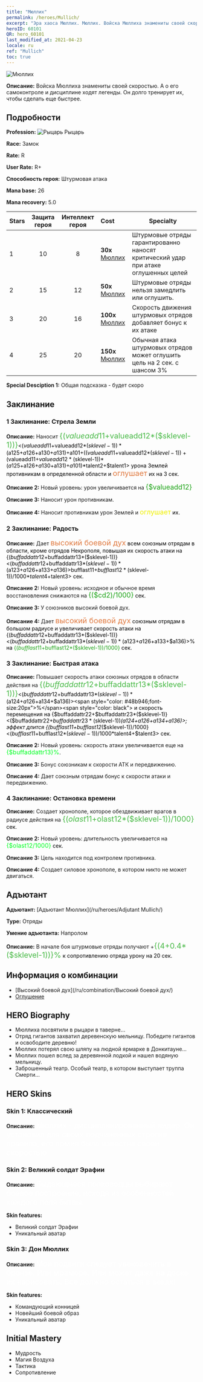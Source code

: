 ```yaml
---
title: "Мюллих"
permalink: /heroes/Mullich/
excerpt: "Эра хаоса Мюллих. Мюллих. Войска Мюллиха знамениты своей скоростью. А о его самоконтроле и дисциплине ходят легенды. Он долго тренирует их, чтобы сделать еще быстрее."
heroID: 60101
QR: hero_60101
last_modified_at: 2021-04-23
locale: ru
ref: "Mullich"
toc: true
---
```

  ![Мюллих](/images/h/h_Mullich.jpg)

 **Описание:** Войска Мюллиха знамениты своей скоростью. А о его самоконтроле и дисциплине ходят легенды. Он долго тренирует их, чтобы сделать еще быстрее.
## Подробности
 **Profession:** ![Рыцарь](/images/h/h_prof_1.png) Рыцарь

 **Race:** Замок

 **Rate:** R

 **User Rate:** R+

 **Способность героя:** Штурмовая атака

 **Mana base:** 26

 **Mana recovery:** 5.0


  | Stars | Защита героя | Интеллект героя | Cost |     Specialty     |
  |---------|:---------------:|:---------------:|:--|--------------------|
  |    1    | 10 | 8 | **30x** [Мюллих](/ItemsRU/her_360/) | Штурмовые отряды гарантированно наносят критический удар при атаке оглушенных целей |
  |    2    | 15 | 12 | **50x** [Мюллих](/ItemsRU/her_360/) | Штурмовые отряды нельзя замедлить или оглушить. |
  |    3    | 20 | 16 | **100x** [Мюллих](/ItemsRU/her_360/) | Скорость движения штурмовых отрядов добавляет бонус к их атаке |
  |    4    | 25 | 20 | **150x** [Мюллих](/ItemsRU/her_360/) | Обычная атака штурмовых отрядов может оглушить цель на 2 сек. с шансом 3% |

 **Special Desciption 1:** Общая подсказка - будет скоро

## Заклинание
### 1 Заклинание: Стрела Земли
 **Описание:** Наносит <span style="color: #48b946;font-size:20px">{($valueadd11+$valueadd12*($sklevel-1))}</span><span style="color: black"><($valueadd11+$valueadd12*($sklevel-1))*($a125+$a126+$a130+$a131)+$a101+(($valueadd11+$valueadd12*($sklevel-1))+($valueadd11+$valueadd12*($sklevel-1))*($a125+$a126+$a130+$a131)+$a101)*$talent2+$talent1> урона Землей противникам в определенной области и <span style="color: #e07c44;font-size:20px">оглушает</span><span style="color: black"> их на 3 сек.

 **Описание 2:** Новый уровень: урон увеличивается на <span style="color: #1ca216;font-size:18px">{$valueadd12}</span><span style="color: black">

 **Описание 3:** Наносит урон противникам.

 **Описание 4:** Наносит противникам урон Землей и <span style="color: #f0f000;font-size:18px">оглушает</span><span style="color: black"> их.

### 2 Заклинание: Радость
 **Описание:** Дает <span style="color: #e07c44;font-size:20px">высокий боевой дух</span><span style="color: black"> всем союзным отрядам в области, кроме отрядов Некрополя, повышая их скорость атаки на {($buffaddattr12+$buffaddattr13*($sklevel-1))}<($buffaddattr12+$buffaddattr13*($sklevel-1))*($a123+$a126+$a133+$a136)>%. Эффект длится <span style="color: #48b946;font-size:20px">{($bufflast11+$bufflast12*($sklevel-1))/1000}</span><span style="color: black"><($bufflast11+$bufflast12*($sklevel-1))/1000*$talent4+$talent3> сек.

 **Описание 2:** Новый уровень: исходное и обычное время восстановления снижаются на <span style="color: #1ca216;font-size:18px">{($cd2)/1000}</span><span style="color: black"> сек.

 **Описание 3:** У союзников высокий боевой дух.

 **Описание 4:** Дает <span style="color: #e07c44;font-size:20px">высокий боевой дух</span><span style="color: black"> союзным отрядам в большом радиусе и увеличивает скорость атаки на {($buffaddattr12+$buffaddattr13*($sklevel-1))}<($buffaddattr12+$buffaddattr13*($sklevel-1))*($a123+$a126+$a133+$a136)>% на <span style="color: #1ca216">{($bufflast11+$bufflast12*($sklevel-1))/1000}</span><span style="color: black"> сек.

### 3 Заклинание: Быстрая атака
 **Описание:** Повышает скорость атаки союзных отрядов в области действия на <span style="color: #48b946;font-size:20px">{($buffaddattr12+$buffaddattr13*($sklevel-1))}</span><span style="color: black"><($buffaddattr12+$buffaddattr13*($sklevel-1))*($a124+$a126+$a134+$a136)><span style="color: #48b946;font-size:20px">%</span><span style="color: black"> и скорость перемещения на {$buffaddattr22+$buffaddattr23*($sklevel-1)}<($buffaddattr22+$buffaddattr23*($sklevel-1))*($a124+$a126+$a134+$a136)>; эффект длится {($bufflast11+$bufflast12*($sklevel-1))/1000}<($bufflast11+$bufflast12*($sklevel-1))/1000*$talent4+$talent3> сек.

 **Описание 2:** Новый уровень: скорость атаки увеличивается еще на <span style="color: #00ff22;font-size:16px">{$buffaddattr13}%</span><span style="color: black">.

 **Описание 3:** Бонус союзникам к скорости АТК и передвижению.

 **Описание 4:** Дает союзным отрядам бонус к скорости атаки и передвижению.

### 4 Заклинание: Остановка времени
 **Описание:** Создает хронополе, которое обездвиживает врагов в радиусе действия на <span style="color: #48b946;font-size:20px">{($olast11+$olast12*($sklevel-1))/1000}</span><span style="color: black"> сек.

 **Описание 2:** Новый уровень: длительность увеличивается на <span style="color: #00ff22;font-size:16px">{$olast12/1000}</span><span style="color: black"> сек.

 **Описание 3:** Цель находится под контролем противника.

 **Описание 4:** Создает силовое хронополе, в котором никто не может двигаться.


## Адъютант

 **Адъютант:**  [Адъютант Мюллих](/ru/heroes/Adjutant Mullich/) 

 **Type:**  Отряды 

 **Умение адъютанта:**  Напролом 

 **Описание:** В начале боя штурмовые отряды получают +<span style="color: #48b946;font-size:20px">{(4+0.4*($sklevel-1))}%</span><span style="color: black"> к сопротивлению отряда урону на 20 сек.

## Информация о комбинации

* [Высокий боевой дух](/ru/combination/Высокий боевой дух/) 
* [Оглушение](/ru/combination/Оглушение/) 

## HERO Biography
   - Мюллиха посвятили в рыцари в таверне...
   - Отряд гигантов захватил деревенскую мельницу. Победите гигантов и освободите деревню!
   - Мюллих потерял свою шляпу на людной ярмарке в Донкитауне...
   - Мюллих пошел вслед за деревянной лодкой и нашел водяную мельницу.
   - Заброшенный театр. Особый театр, в котором выступает труппа Смерти...

## HERO Skins
### Skin 1: **Классический**

 **Описание:** <span style="color: #ffffff;font-size:20px">Мюллих - дисциплинированный лидер. Он установил для своих подчиненных строгие правила, его армия была известна своей скоростью. </span>


### Skin 2: **Великий солдат Эрафии**

 **Описание:** <span style="color: #ffffff;font-size:20px">Выдающиеся полководцы выбирают боевое построение, исходя из особенностей каждого поля битвы.</span>

 **Skin features:** 

   - Великий солдат Эрафии
   - Уникальный аватар

### Skin 3: **Дон Мюллих**

 **Описание:** <span style="color: #ffffff;font-size:20px">Мои подвиги следует увековечить в бронзе. Или мраморе. Или может даже на доске их нарисовать. Все должно остаться в веках!</span>

 **Skin features:** 

   - Командующий конницей
   - Новейший боевой образ
   - Уникальный аватар


## Initial Mastery
   - Мудрость
   - Магия Воздуха
   - Тактика
   - Сопротивление
